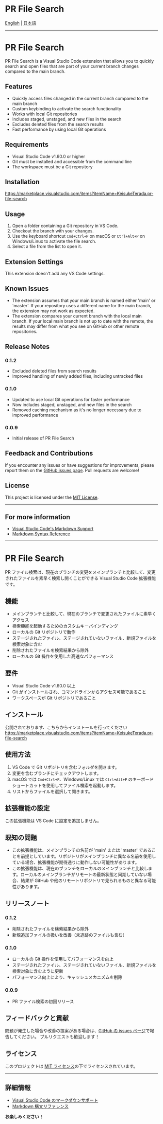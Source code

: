 # PR File Search

[English](#english) | [日本語](#日本語)

---

<a name="english"></a>
# PR File Search

PR File Search is a Visual Studio Code extension that allows you to quickly search and open files that are part of your current branch changes compared to the main branch.

## Features

- Quickly access files changed in the current branch compared to the main branch
- Custom keybinding to activate the search functionality
- Works with local Git repositories
- Includes staged, unstaged, and new files in the search
- Excludes deleted files from the search results
- Fast performance by using local Git operations

## Requirements

- Visual Studio Code v1.60.0 or higher
- Git must be installed and accessible from the command line
- The workspace must be a Git repository

## Installation

https://marketplace.visualstudio.com/items?itemName=KeisukeTerada.pr-file-search

## Usage

1. Open a folder containing a Git repository in VS Code.
2. Checkout the branch with your changes.
3. Use the keyboard shortcut `Cmd+Ctrl+P` on macOS or `Ctrl+Alt+P` on Windows/Linux to activate the file search.
4. Select a file from the list to open it.

## Extension Settings

This extension doesn't add any VS Code settings.

## Known Issues

- The extension assumes that your main branch is named either 'main' or 'master'. If your repository uses a different name for the main branch, the extension may not work as expected.
- The extension compares your current branch with the local main branch. If your local main branch is not up to date with the remote, the results may differ from what you see on GitHub or other remote repositories.

## Release Notes

### 0.1.2

- Excluded deleted files from search results
- Improved handling of newly added files, including untracked files

### 0.1.0

- Updated to use local Git operations for faster performance
- Now includes staged, unstaged, and new files in the search
- Removed caching mechanism as it's no longer necessary due to improved performance

### 0.0.9

- Initial release of PR File Search

## Feedback and Contributions

If you encounter any issues or have suggestions for improvements, please report them on the [GitHub issues page](https://github.com/keisuke2236/pr-file-search/issues).
Pull requests are welcome!

## License

This project is licensed under the [MIT License](LICENSE).

---

## For more information

* [Visual Studio Code's Markdown Support](http://code.visualstudio.com/docs/languages/markdown)
* [Markdown Syntax Reference](https://help.github.com/articles/markdown-basics/)

---

<a name="日本語"></a>
# PR File Search

PR ファイル検索は、現在のブランチの変更をメインブランチと比較して、変更されたファイルを素早く検索し開くことができる Visual Studio Code 拡張機能です。

## 機能

- メインブランチと比較して、現在のブランチで変更されたファイルに素早くアクセス
- 検索機能を起動するためのカスタムキーバインディング
- ローカルの Git リポジトリで動作
- ステージされたファイル、ステージされていないファイル、新規ファイルを検索対象に含む
- 削除されたファイルを検索結果から除外
- ローカルの Git 操作を使用した高速なパフォーマンス

## 要件

- Visual Studio Code v1.60.0 以上
- Git がインストールされ、コマンドラインからアクセス可能であること
- ワークスペースが Git リポジトリであること

## インストール

公開されております、こちらからインストールを行ってください  
https://marketplace.visualstudio.com/items?itemName=KeisukeTerada.pr-file-search


## 使用方法

1. VS Code で Git リポジトリを含むフォルダを開きます。
2. 変更を含むブランチにチェックアウトします。
3. macOS では `Cmd+Ctrl+P`、Windows/Linux では `Ctrl+Alt+P` のキーボードショートカットを使用してファイル検索を起動します。
4. リストからファイルを選択して開きます。

## 拡張機能の設定

この拡張機能は VS Code に設定を追加しません。

## 既知の問題

- この拡張機能は、メインブランチの名前が 'main' または 'master' であることを前提としています。リポジトリがメインブランチに異なる名前を使用している場合、拡張機能が期待通りに動作しない可能性があります。
- この拡張機能は、現在のブランチをローカルのメインブランチと比較します。ローカルのメインブランチがリモートの最新状態と同期していない場合、結果が GitHub や他のリモートリポジトリで見られるものと異なる可能性があります。

## リリースノート

### 0.1.2

- 削除されたファイルを検索結果から除外
- 新規追加ファイルの扱いを改善（未追跡のファイルも含む）

### 0.1.0

- ローカルの Git 操作を使用してパフォーマンスを向上
- ステージされたファイル、ステージされていないファイル、新規ファイルを検索対象に含むように更新
- パフォーマンス向上により、キャッシュメカニズムを削除

### 0.0.9

- PR ファイル検索の初回リリース

## フィードバックと貢献

問題が発生した場合や改善の提案がある場合は、[GitHub の issues ページ](https://github.com/keisuke2236/pr-file-search/issues)で報告してください。
プルリクエストも歓迎します！

## ライセンス

このプロジェクトは [MIT ライセンス](LICENSE)の下でライセンスされています。

---

## 詳細情報

* [Visual Studio Code のマークダウンサポート](http://code.visualstudio.com/docs/languages/markdown)
* [Markdown 構文リファレンス](https://help.github.com/articles/markdown-basics/)

**お楽しみください！**
